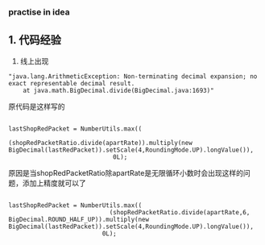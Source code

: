 ### practise in idea


## 1. 代码经验


1. 线上出现

```
"java.lang.ArithmeticException: Non-terminating decimal expansion; no exact representable decimal result.
	at java.math.BigDecimal.divide(BigDecimal.java:1693)"

```

原代码是这样写的

```

lastShopRedPacket = NumberUtils.max((
                            (shopRedPacketRatio.divide(apartRate)).multiply(new BigDecimal(lastRedPacket)).setScale(4,RoundingMode.UP).longValue()),
                             0L);
```
原因是当shopRedPacketRatio除apartRate是无限循环小数时会出现这样的问题，添加上精度就可以了

```

lastShopRedPacket = NumberUtils.max((
                            (shopRedPacketRatio.divide(apartRate,6, BigDecimal.ROUND_HALF_UP)).multiply(new BigDecimal(lastRedPacket)).setScale(4,RoundingMode.UP).longValue()),
                          0L);
```

